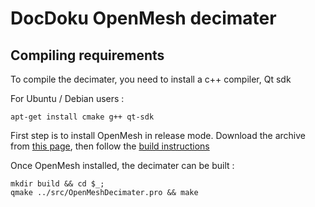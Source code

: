 # DocDoku OpenMesh decimater

## Compiling requirements

To compile the decimater, you need to install a c++ compiler, Qt sdk

For Ubuntu / Debian users :

    apt-get install cmake g++ qt-sdk

First step is to install OpenMesh in release mode.
Download the archive from [this page](http://www.openmesh.org/download/),
then follow the [build instructions](http://www.openmesh.org/media/Documentations/OpenMesh-3.2-Documentation/a00030.html)

Once OpenMesh installed, the decimater can be built :

    mkdir build && cd $_;
    qmake ../src/OpenMeshDecimater.pro && make
    